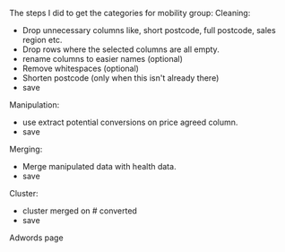 The steps I did to get the categories for mobility group:
Cleaning:
- Drop unnecessary columns like, short postcode, full postcode, sales region etc.
- Drop rows where the selected columns are all empty.
- rename columns to easier names (optional)
- Remove whitespaces (optional)
- Shorten postcode (only when this isn't already there)
- save

Manipulation:
- use extract potential conversions on price agreed column.
- save

Merging:
- Merge manipulated data with health data.
- save

Cluster:
- cluster merged on # converted
- save

Adwords page
